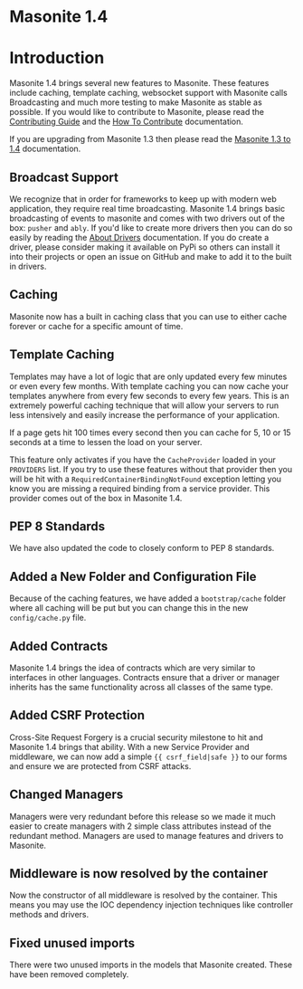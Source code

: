 # Masonite 1.4

# Introduction

Masonite 1.4 brings several new features to Masonite. These features include caching, template caching, websocket support with Masonite calls Broadcasting and much more testing to make Masonite as stable as possible. If you would like to contribute to Masonite, please read the [Contributing Guide](/todo-contributing.md) and the [How To Contribute](/how-to-contribute.md) documentation.

If you are upgrading from Masonite 1.3 then please read the [Masonite 1.3 to 1.4](/upgrade-guide/masonite-13-to-14.md) documentation.

## Broadcast Support

We recognize that in order for frameworks to keep up with modern web application, they require real time broadcasting. Masonite 1.4 brings basic broadcasting of events to masonite and comes with two drivers out of the box: `pusher` and `ably`. If you'd like to create more drivers then you can do so easily by reading the [About Drivers](/managers-and-drivers/about-drivers.md) documentation. If you do create a driver, please consider making it available on PyPi so others can install it into their projects or open an issue on GitHub and make to add it to the built in drivers.

## Caching

Masonite now has a built in caching class that you can use to either cache forever or cache for a specific amount of time.

## Template Caching

Templates may have a lot of logic that are only updated every few minutes or even every few months. With template caching you can now cache your templates anywhere from every few seconds to every few years. This is an extremely powerful caching technique that will allow your servers to run less intensively and easily increase the performance of your application.

If a page gets hit 100 times every second then you can cache for 5, 10 or 15 seconds at a time to lessen the load on your server.

This feature only activates if you have the `CacheProvider` loaded in your `PROVIDERS` list. If you try to use these features without that provider then you will be hit with a `RequiredContainerBindingNotFound` exception letting you know you are missing a required binding from a service provider. This provider comes out of the box in Masonite 1.4.

## PEP 8 Standards

We have also updated the code to closely conform to PEP 8 standards.

## Added a New Folder and Configuration File

Because of the caching features, we have added a `bootstrap/cache` folder where all caching will be put but you can change this in the new `config/cache.py` file.

 ## Added Contracts
 
 Masonite 1.4 brings the idea of contracts which are very similar to interfaces in other languages. Contracts ensure that a driver or manager inherits has the same functionality across all classes of the same type.
 
 ## Added CSRF Protection
 
 Cross-Site Request Forgery is a crucial security milestone to hit and Masonite 1.4 brings that ability. With a new Service Provider and middleware, we can now add a simple `{{ csrf_field|safe }}` to our forms and ensure we are protected from CSRF attacks.
 
 ## Changed Managers
 
 Managers were very redundant before this release so we made it much easier to create managers with 2 simple class attributes instead of the redundant method. Managers are used to manage features and drivers to Masonite.
 
## Middleware is now resolved by the container

Now the constructor of all middleware is resolved by the container. This means you may use the IOC dependency injection techniques like controller methods and drivers.

## Fixed unused imports

There were two unused imports in the models that Masonite created. These have been removed completely.
 
 
 
 